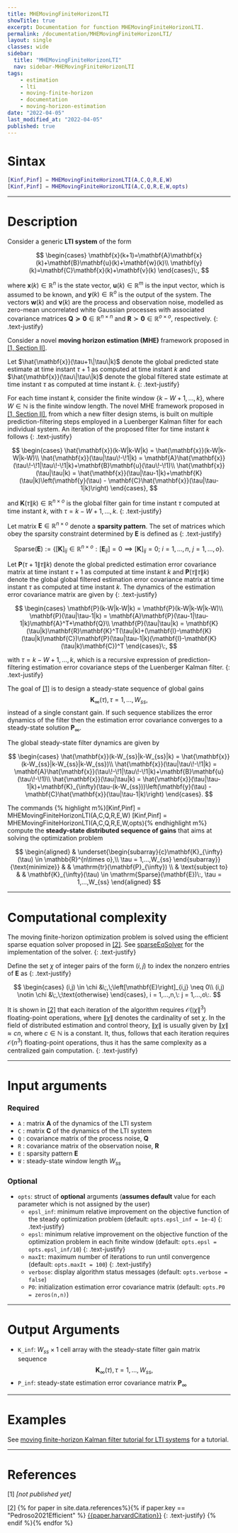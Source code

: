 ```yaml
---
title: MHEMovingFiniteHorizonLTI
showTitle: true
excerpt: Documentation for function MHEMovingFiniteHorizonLTI.
permalink: /documentation/MHEMovingFiniteHorizonLTI/
layout: single
classes: wide
sidebar:
  title: "MHEMovingFiniteHorizonLTI"
  nav: sidebar-MHEMovingFiniteHorizonLTI
tags:
    - estimation
    - lti
    - moving-finite-horizon
    - documentation
    - moving-horizon-estimation
date: "2022-04-05"
last_modified_at: "2022-04-05"
published: true
---
```


# Sintax
~~~m
[Kinf,Pinf] = MHEMovingFiniteHorizonLTI(A,C,Q,R,E,W)
[Kinf,Pinf] = MHEMovingFiniteHorizonLTI(A,C,Q,R,E,W,opts)
~~~
***

# Description
Consider a generic **LTI system** of the form

$$
\begin{cases}
\mathbf{x}(k+1)=\mathbf{A}\mathbf{x}(k)+\mathbf{B}\mathbf{u}(k)+\mathbf{w}(k)\\
\mathbf{y}(k)=\mathbf{C}\mathbf{x}(k)+\mathbf{v}(k)
\end{cases}\:,
$$

where $\mathbf{x}(k)\in\mathbb{R}^{n}$ is the state vector, $\mathbf{u}(k)\in \mathbb{R}^{m}$ is the input vector, which is assumed to be known, and $\mathbf{y}(k)\in\mathbb{R}^{o}$ is the output of the system. The vectors $\mathbf{w}(k)$ and $\mathbf{v}(k)$ are the process and observation noise, modelled as zero-mean uncorrelated white Gaussian processes with associated covariance matrices $\mathbf{Q} \succeq \mathbf{0}\in\mathbb{R}^{n\times n}$ and  $\mathbf{R} \succ \mathbf{0}\in\mathbb{R}^{o\times o}$, respectively.
{: .text-justify}

Consider a novel **moving horizon estimation (MHE)** framework proposed in [[1, Section II]](#references).

Let $\hat{\mathbf{x}}(\tau+1\|\tau\|k)$ denote the global predicted state estimate at time instant $\tau+1$ as computed at time instant $k$ and $\hat{\mathbf{x}}(\tau\|\tau\|k)$ denote the global filtered state estimate at time instant $\tau$ as computed at time instant $k$.
{: .text-justify}

For each time instant $k$, consider the finite window $\{k-W+1,\ldots,k\}$, where $W \in\mathbb{N}$ is the finite window length. The novel MHE framework proposed in [[1, Section II]](#references), from which a new filter design stems, is built on multiple prediction-filtering steps employed in a Luenberger Kalman filter for each individual system. An iteration of the proposed filter for time instant $k$ follows
{: .text-justify}

$$
\begin{cases}
\hat{\mathbf{x}}(k-W|k-W|k) = \hat{\mathbf{x}}(k-W|k-W|k-W)\\
\hat{\mathbf{x}}(\tau|\tau\!-\!1|k) = \mathbf{A}\hat{\mathbf{x}}(\tau\!-\!1|\tau\!-\!1|k)+\mathbf{B}\mathbf{u}(\tau\!-\!1)\\
\hat{\mathbf{x}}(\tau|\tau|k) = \hat{\mathbf{x}}(\tau|\tau-1|k)+\mathbf{K}(\tau|k)\left(\mathbf{y}(\tau) - \mathbf{C}\hat{\mathbf{x}}(\tau|\tau-1|k)\right)
\end{cases},
$$

 and $\mathbf{K}(\tau\|k)\in \mathbb{R}^{n\times o}$ is the global filter gain for time instant $\tau$ computed at time instant $k$, with $\tau = k-W+1,\ldots,k$.
 {: .text-justify}

 Let matrix $\mathbf{E}  \in\mathbb{R}^{n\times o}$ denote a **sparsity pattern**. The set of matrices which obey the sparsity constraint determined by $\mathbf{E}$ is defined as
 {: .text-justify}

 $$
 \mathrm{Sparse}(\mathbf{E}) :=\left\{[\mathbf{K}]_{ij}\in\mathbb{R}^{n\times o}: [\mathbf{E}_{ij}] = 0 \implies [\mathbf{K}]_{ij}= 0;\: i= 1,...,n, \:j=1,...,o \right\}.
 $$


Let $\mathbf{P}(\tau+1\|\tau\|k)$ denote the global predicted estimation error covariance matrix at time instant $\tau+1$ as computed at time instant $k$ and $\mathbf{P}(\tau\|\tau\|k)$ denote the global global filtered estimation error covariance matrix at time instant $\tau$ as computed at time instant $k$. The dynamics of the estimation error covariance matrix are given by
{: .text-justify}

$$
\begin{cases}
\mathbf{P}(k-W|k-W|k) = \mathbf{P}(k-W|k-W|k-W)\\
\mathbf{P}(\tau|\tau-1|k) = \mathbf{A}\mathbf{P}(\tau-1|\tau-1|k)\mathbf{A}^T+\mathbf{Q}\\
\mathbf{P}(\tau|\tau|k) = \mathbf{K}(\tau|k)\mathbf{R}\mathbf{K}^T(\tau|k)+(\mathbf{I}-\mathbf{K}(\tau|k)\mathbf{C})\mathbf{P}(\tau|\tau-1|k)(\mathbf{I}-\mathbf{K}(\tau|k)\mathbf{C})^T
\end{cases}\:,
$$

with $\tau = k-W+1,\ldots,k$, which is a recursive expression of prediction-filtering estimation error covariance steps of the Luenberger Kalman filter.
{: .text-justify}

The goal of [[1]](#references) is to design a steady-state sequence of global gains
$$\mathbf{K}_{\infty}(\tau), \tau = 1,...,W_{ss},$$
instead of a single constant gain. If such sequence stabilizes the error dynamics of the filter then the estimation error covariance converges to a steady-state solution $\mathbf{P}_{\infty}$.

The global steady-state filter dynamics are given by

$$
\begin{cases}
\hat{\mathbf{x}}(k-W_{ss}|k-W_{ss}|k) = \hat{\mathbf{x}}(k-W_{ss}|k-W_{ss}|k-W_{ss})\\
\hat{\mathbf{x}}(\tau|\tau\!-\!1|k) = \mathbf{A}\hat{\mathbf{x}}(\tau\!-\!1|\tau\!-\!1|k)+\mathbf{B}\mathbf{u}(\tau\!-\!1)\\
\hat{\mathbf{x}}(\tau|\tau|k) = \hat{\mathbf{x}}(\tau|\tau-1|k)+\mathbf{K}_{\infty}(\tau-(k-W_{ss}))\left(\mathbf{y}(\tau) - \mathbf{C}\hat{\mathbf{x}}(\tau|\tau-1|k)\right)
\end{cases}.
$$

The commands
{% highlight m%}[Kinf,Pinf] = MHEMovingFiniteHorizonLTI(A,C,Q,R,E,W)
[Kinf,Pinf] = MHEMovingFiniteHorizonLTI(A,C,Q,R,E,W,opts){% endhighlight m%} compute the **steady-state distributed sequence of gains** that aims at solving the optimization problem

$$
\begin{aligned}
& \underset{\begin{subarray}{c}\mathbf{K}_{\infty}(\tau) \in \mathbb{R}^{n\times o},\\ \tau = 1,...,W_{ss} \end{subarray}}{\text{minimize}}
& & \mathrm{tr}(\mathbf{P}_{\infty}) \\
& \text{subject to}
& & \mathbf{K}_{\infty}(\tau) \in \mathrm{Sparse}(\mathbf{E})\:, \tau = 1,...,W_{ss}
\end{aligned}
$$

***

# Computational complexity
The moving finite-horizon optimization problem is solved using the efficient sparse equation solver proposed in [[2]](#references). See [sparseEqSolver](/documentation/sparseEqSolver/) for the implementation of the solver.
{: .text-justify}

Define the set $\chi$ of integer pairs of the form $(i,j)$ to index the nonzero entries of $\mathbf{E}$ as
{: .text-justify}

$$
\begin{cases}
(i,j) \in \chi &\;,\;\left[\mathbf{E}\right]_{i,j} \neq 0\\
(i,j) \notin \chi &\;,\;\text{otherwise}
\end{cases}, i = 1,...,n,\: j = 1,...,o\:.
$$

It is shown in [[2]](#references) that each iteration of the algorithm requires $\mathcal{O}(\|\chi\|^3)$ floating-point operations, where $\|\chi\|$ denotes the cardinality of set $\chi$. In the field of distributed estimation and control theory, $\|\chi\|$ is usually given by $\|\chi\| \approx cn$, where $c\in \mathbb{N}$ is a constant. It, thus, follows that each iteration requires $\mathcal{O}(n^3)$ floating-point operations, thus it has the same complexity as a centralized gain computation.
{: .text-justify}

***

# Input arguments
### Required
-  ```A``` : matrix $\mathbf{A}$ of the dynamics of the LTI system
-  ```C``` : matrix $\mathbf{C}$ of the dynamics of the LTI system
-  ```Q``` : covariance matrix of the process noise, $\mathbf{Q}$
-  ```R``` : covariance matrix of the observation noise, $\mathbf{R}$
-  ```E``` : sparsity pattern $\mathbf{E}$
-  ```W``` : steady-state window length  $W_{ss}$

### Optional
- ```opts```: struct of **optional** arguments (**assumes default** value for each parameter which is not assigned by the user)
  - ```epsl_inf```: minimum relative improvement on the objective function of the steady optimization problem (default: ```opts.epsl_inf = 1e-4```)
  {: .text-justify}
  - ```epsl```: minimum relative improvement on the objective function of the optimization problem in each finite window (default: ```opts.epsl = opts.epsl_inf/10```)
  {: .text-justify}
  - ```maxIt```: maximum number of iterations to run until convergence (default: ```opts.maxIt = 100```)
  {: .text-justify}
  - ```verbose```: display algorithm status messages (default: ```opts.verbose = false```)
  - ```P0```: initialization estimation error covariance matrix (default: ```opts.P0 = zeros(n,n)```)

***

# Output Arguments

- ```K_inf```: $W_{ss} \times 1$ cell array with the steady-state filter gain matrix sequence $$\mathbf{K}_{\infty}(\tau), \tau = 1,...,W_{ss},$$
- ```P_inf```: steady-state estimation error covariance matrix $\mathbf{P}_{\infty}$

***

# Examples

See [moving finite-horizon Kalman filter tutorial for LTI systems](/tutorials/MHEMovingFiniteHorizonLTI/) for a tutorial.

***

# References

[1] *[not published yet]*

[2] {% for paper in site.data.references%}{% if paper.key == "Pedroso2021Efficient" %}
<a href="{{paper.url}}" target="_blank">{{paper.harvardCitation}}</a>
{: .text-justify}
{% endif %}{% endfor %}
